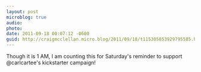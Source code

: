 ```yaml
---
layout: post
microblog: true
audio: 
photo: 
date: 2011-09-18 00:07:12 -0600
guid: http://craigmcclellan.micro.blog/2011/09/18/t115305853929795585.html
---
```

Though it is 1 AM, I am counting this for Saturday's reminder to support @carlcartee's kickstarter campaign!
